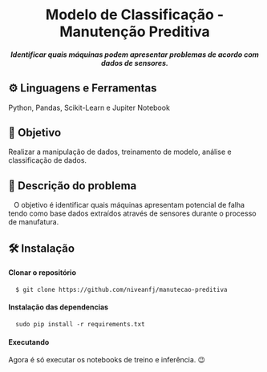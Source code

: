 <h1 align="center">  Modelo de Classificação - Manutenção Preditiva </h1>
<h5 align="center"> Identificar quais máquinas podem apresentar problemas de acordo com dados de sensores. </h5>
 
## ⚙ Linguagens e Ferramentas
Python, Pandas, Scikit-Learn e Jupiter Notebook 

## 🎯 Objetivo
Realizar a manipulação de dados, treinamento de modelo, análise e classificação de dados.

## 📜 Descrição do problema
&ensp; O objetivo é identificar quais máquinas apresentam potencial de falha tendo como base dados extraídos através de sensores durante o processo de manufatura.  
 

## 🛠 Instalação
#### Clonar o repositório
      $ git clone https://github.com/niveanfj/manutecao-preditiva
#### Instalação das dependencias
      sudo pip install -r requirements.txt
#### Executando
  Agora é só executar os notebooks de treino e inferência. 😉
